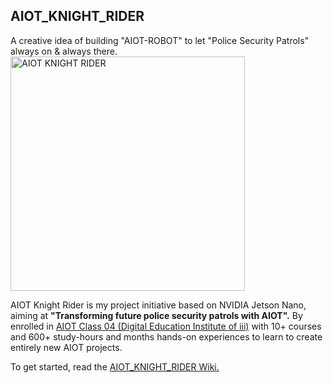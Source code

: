 ## AIOT_KNIGHT_RIDER
A creative idea of building "AIOT-ROBOT" to let "Police Security Patrols" always on & always there.
<img src="https://github.com/tsuixc/AIOT_KNIGHT_RIDER/blob/master/wiki/images/AIOT_KR11.jpg" width="375" alt="AIOT KNIGHT RIDER">
  
AIOT Knight Rider is my project initiative based on NVIDIA Jetson Nano, aiming at **"Transforming future police security patrols with AIOT".** By enrolled in [AIOT Class 04 (Digital Education Institute of iii)](https://www.iiiedu.org.tw/aiot/) with 10+ courses and 600+ study-hours and months hands-on experiences to learn to create entirely new AIOT projects.

To get started, read the [AIOT_KNIGHT_RIDER Wiki.](https://github.com/tsuixc/AIOT_KNIGHT_RIDER/wiki)
